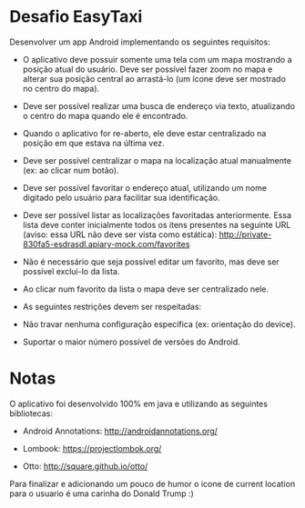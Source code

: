 # Desafio EasyTaxi

Desenvolver um app Android implementando os seguintes requisitos:

* O aplicativo deve possuir somente uma tela com um mapa mostrando a posição atual do usuário. Deve ser possível fazer zoom no mapa e alterar sua posição central ao arrastá-lo (um ícone deve ser mostrado no centro do mapa).

* Deve ser possível realizar uma busca de endereço via texto, atualizando o centro do mapa quando ele é encontrado.

* Quando o aplicativo for re-aberto, ele deve estar centralizado na posição em que estava na última vez.

* Deve ser possível centralizar o mapa na localização atual manualmente (ex: ao clicar num botão).

* Deve ser possível favoritar o endereço atual, utilizando um nome digitado pelo usuário para facilitar sua identificação.

* Deve ser possível listar as localizações favoritadas anteriormente. Essa lista deve conter inicialmente todos os itens presentes na seguinte URL (aviso: essa URL não deve ser vista como estática): http://private-830fa5-esdrasdl.apiary-mock.com/favorites

* Não é necessário que seja possível editar um favorito, mas deve ser possível excluí-lo da lista.

* Ao clicar num favorito da lista o mapa deve ser centralizado nele.

* As seguintes restrições devem ser respeitadas:

* Não travar nenhuma configuração específica (ex: orientação do device).

* Suportar o maior número possível de versões do Android.

# Notas

O aplicativo foi desenvolvido 100% em java e utilizando as seguintes bibliotecas:

* Android Annotations: http://androidannotations.org/

* Lombook: https://projectlombok.org/

* Otto: http://square.github.io/otto/

Para finalizar e adicionando um pouco de humor o icone de current location para o usuario é uma carinha do Donald Trump :)

